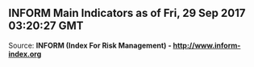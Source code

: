 ## INFORM Main Indicators as of Fri, 29 Sep 2017 03:20:27 GMT

Source: **INFORM (Index For Risk Management) - http://www.inform-index.org**